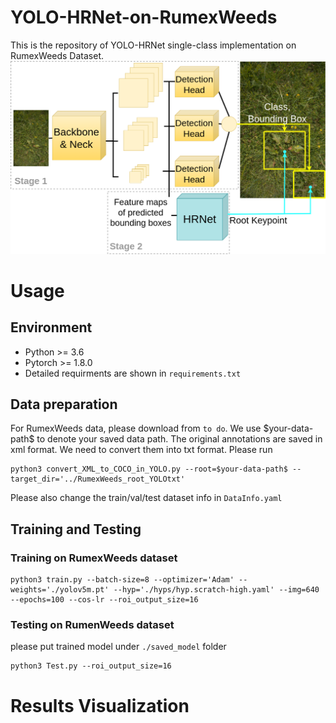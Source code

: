 # YOLO-HRNet-on-RumexWeeds
This is the repository of YOLO-HRNet single-class implementation on RumexWeeds Dataset.
![YOLO_HRNet.png](YOLO_HRNet.png)

# Usage
## Environment
* Python >= 3.6
* Pytorch >= 1.8.0
* Detailed requirments are shown in `requirements.txt`

## Data preparation
For RumexWeeds data, please download from `to do`. We use \$your-data-path\$ to denote your saved data path. The original annotations are saved in xml format. We need to convert them into txt format. Please run
```
python3 convert_XML_to_COCO_in_YOLO.py --root=$your-data-path$ --target_dir='../RumexWeeds_root_YOLOtxt'
```
Please also change the train/val/test dataset info in `DataInfo.yaml`

## Training and Testing
### Training on RumexWeeds dataset
```
python3 train.py --batch-size=8 --optimizer='Adam' --weights='./yolov5m.pt' --hyp='./hyps/hyp.scratch-high.yaml' --img=640 --epochs=100 --cos-lr --roi_output_size=16
```

### Testing on RumenWeeds dataset
please put trained model under `./saved_model` folder
```
python3 Test.py --roi_output_size=16
```

# Results Visualization

